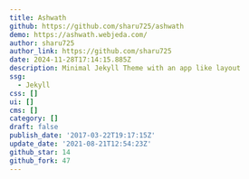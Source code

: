 ```yaml
---
title: Ashwath
github: https://github.com/sharu725/ashwath
demo: https://ashwath.webjeda.com/
author: sharu725
author_link: https://github.com/sharu725
date: 2024-11-28T17:14:15.885Z
description: Minimal Jekyll Theme with an app like layout
ssg:
  - Jekyll
css: []
ui: []
cms: []
category: []
draft: false
publish_date: '2017-03-22T19:17:15Z'
update_date: '2021-08-21T12:54:23Z'
github_star: 14
github_fork: 47
---
```

